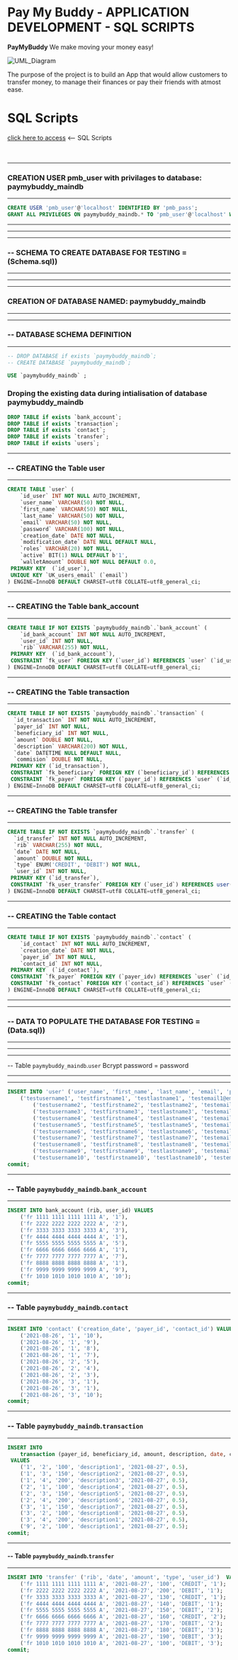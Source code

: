 # Pay My Buddy - APPLICATION DEVELOPMENT  - SQL SCRIPTS
<p><b>PayMyBuddy</b> We make moving your money easy!</p>


![UML_Diagram](../assets/paymybuddy_banner_image1.png "Pay My Buddy Banner")


<p> The purpose of the project is to build an App that would allow customers to transfer money, to manage their finances or pay their friends with atmost ease. </p>

   

SQL Scripts
===

[click here to access](../assets/sql_scripts/paymybuddy_maindb.sql) <-- SQL Scripts<br /><br /><br />



-- -----------------------------------------------------
###  CREATION USER pmb_user with privilages to database: paymybuddy_maindb 
-- -----------------------------------------------------
```sql
CREATE USER 'pmb_user'@'localhost' IDENTIFIED BY 'pmb_pass';
GRANT ALL PRIVILEGES ON paymybuddy_maindb.* TO 'pmb_user'@'localhost' WITH GRANT OPTION;
```
-- -----------------------------------------------------
-- -----------------------------------------------------
-- -----------------------------------------------------
### -- SCHEMA TO CREATE DATABASE FOR TESTING = (Schema.sql))
-- -----------------------------------------------------
-- -----------------------------------------------------
-- -----------------------------------------------------

### CREATION OF DATABASE NAMED: paymybuddy_maindb 
-- ----------------------------------- --

-- -----------------------------------------------------
### -- DATABASE SCHEMA DEFINITION
-- -----------------------------------------------------

```sql
-- DROP DATABASE if exists `paymybuddy_maindb`;
-- CREATE DATABASE `paymybuddy_maindb`;
```

```sql
USE `paymybuddy_maindb` ;
```


### Droping the existing data during intialisation of database paymybuddy_maindb 

```sql
DROP TABLE if exists `bank_account`;
DROP TABLE if exists `transaction`;
DROP TABLE if exists `contact`;
DROP TABLE if exists `transfer`;
DROP TABLE if exists `users`;
```
-- ----------------------------------------------------
### -- CREATING the Table user
-- -----------------------------------------------------

```sql
CREATE TABLE `user` (
	`id_user` INT NOT NULL AUTO_INCREMENT,
	`user_name` VARCHAR(50) NOT NULL,
	`first_name` VARCHAR(50) NOT NULL,
	`last_name` VARCHAR(50) NOT NULL,
	`email` VARCHAR(50) NOT NULL,
	`password` VARCHAR(100) NOT NULL,
	`creation_date` DATE NOT NULL,
	`modification_date` DATE NULL DEFAULT NULL,
	`roles` VARCHAR(20) NOT NULL,
	`active` BIT(1) NULL DEFAULT b'1',
	`walletAmount` DOUBLE NOT NULL DEFAULT 0.0,
 PRIMARY KEY  (`id_user`),
 UNIQUE KEY `UK_users_email` (`email`)
) ENGINE=InnoDB DEFAULT CHARSET=utf8 COLLATE=utf8_general_ci;
```

-- -----------------------------------------------------
### -- CREATING the Table bank_account
-- -----------------------------------------------------

```sql
CREATE TABLE IF NOT EXISTS `paymybuddy_maindb`.`bank_account` (
	`id_bank_account` INT NOT NULL AUTO_INCREMENT,
	`user_id` INT NOT NULL,
	`rib` VARCHAR(255) NOT NULL,
 PRIMARY KEY  (`id_bank_account`),
 CONSTRAINT `fk_user` FOREIGN KEY (`user_id`) REFERENCES `user` (`id_user`) 
) ENGINE=InnoDB DEFAULT CHARSET=utf8 COLLATE=utf8_general_ci;
```

-- -----------------------------------------------------
### -- CREATING the Table transaction
-- -----------------------------------------------------

```sql
CREATE TABLE IF NOT EXISTS `paymybuddy_maindb`.`transaction` (
  `id_transaction` INT NOT NULL AUTO_INCREMENT,
  `payer_id` INT NOT NULL,
  `beneficiary_id` INT NOT NULL,
  `amount` DOUBLE NOT NULL,
  `description` VARCHAR(200) NOT NULL,
  `date` DATETIME NULL DEFAULT NULL,
  `commision` DOUBLE NOT NULL,
 PRIMARY KEY (`id_transaction`),
 CONSTRAINT `fk_beneficiary` FOREIGN KEY (`beneficiary_id`) REFERENCES `user` (`id_user`),
 CONSTRAINT `fk_payer` FOREIGN KEY (`payer_id`) REFERENCES `user` (`id_user`)
) ENGINE=InnoDB DEFAULT CHARSET=utf8 COLLATE=utf8_general_ci;

```


-- -----------------------------------------------------
### -- CREATING the Table transfer
-- -----------------------------------------------------

```sql
CREATE TABLE IF NOT EXISTS `paymybuddy_maindb`.`transfer` (
  `id_transfer` INT NOT NULL AUTO_INCREMENT,
  `rib` VARCHAR(255) NOT NULL,
  `date` DATE NOT NULL,
  `amount` DOUBLE NOT NULL,
  `type` ENUM('CREDIT', 'DEBIT') NOT NULL,
  `user_id` INT NOT NULL,
 PRIMARY KEY (`id_transfer`),
 CONSTRAINT `fk_user_transfer` FOREIGN KEY (`user_id`) REFERENCES user(`id_user`)
) ENGINE=InnoDB DEFAULT CHARSET=utf8 COLLATE=utf8_general_ci;
```

-- -----------------------------------------------------
### -- CREATING the Table contact
-- -----------------------------------------------------

```sql
CREATE TABLE IF NOT EXISTS `paymybuddy_maindb`.`contact` (
	`id_contact` INT NOT NULL AUTO_INCREMENT,
	`creation_date` DATE NOT NULL,
	`payer_id` INT NOT NULL,
	`contact_id` INT NOT NULL,
 PRIMARY KEY  (`id_contact`),
 CONSTRAINT `fk_payer` FOREIGN KEY (`payer_idv) REFERENCES `user` (`id_user`),
 CONSTRAINT `fk_contact` FOREIGN KEY (`contact_id`) REFERENCES `user` (`id_user`)
) ENGINE=InnoDB DEFAULT CHARSET=utf8 COLLATE=utf8_general_ci;
```





-- -----------------------------------------------------
-- -----------------------------------------------------
### -- DATA TO POPULATE THE DATABASE FOR TESTING = (Data.sql))
-- -----------------------------------------------------
-- -----------------------------------------------------
-- -----------------------------------------------------
-- Table `paymybuddy_maindb`.`user`  Bcrypt password = password
-- -----------------------------------------------------
-- -----------------------------------------------------

```sql
INSERT INTO 'user' ('user_name', 'first_name', 'last_name', 'email', 'password', 'creation_date', 'modification_date', 'roles', 'active', 'wallet_amount') values
	('testusername1', 'testfirstname1', 'testlastname1', 'testemail1@email.com', '$2a$10$el8am2L8Jr83rPDagpPzPOJ3.z5iE9LxaGHLsPzKtpoYk.f8K6DnW', '2021-08-26', '2021-08-26', 'admin', true, 1000.0);
    	('testusername2', 'testfirstname2', 'testlastname2', 'testemail2@email.com', '$2a$10$el8am2L8Jr83rPDagpPzPOJ3.z5iE9LxaGHLsPzKtpoYk.f8K6DnW',  '2021-08-26', '2021-08-26', 'user', true, 2000.0);
    	('testusername3', 'testfirstname3', 'testlastname3', 'testemail3@email.com', '$2a$10$el8am2L8Jr83rPDagpPzPOJ3.z5iE9LxaGHLsPzKtpoYk.f8K6DnW',  '2021-08-26', '2021-08-26', 'user', true, 3000.0);
    	('testusername4', 'testfirstname4', 'testlastname4', 'testemail4@email.com', '$2a$10$el8am2L8Jr83rPDagpPzPOJ3.z5iE9LxaGHLsPzKtpoYk.f8K6DnW',  '2021-08-26', '2021-08-26', 'user', true, 4000.0);
    	('testusername5', 'testfirstname5', 'testlastname5', 'testemail5@email.com', '$2a$10$el8am2L8Jr83rPDagpPzPOJ3.z5iE9LxaGHLsPzKtpoYk.f8K6DnW',  '2021-08-26', '2021-08-26', 'user', true, 5000.0);
    	('testusername6', 'testfirstname6', 'testlastname6', 'testemail6@email.com', '$2a$10$el8am2L8Jr83rPDagpPzPOJ3.z5iE9LxaGHLsPzKtpoYk.f8K6DnW',  '2021-08-26', '2021-08-26', 'user', true, 6000.0);
    	('testusername7', 'testfirstname7', 'testlastname7', 'testemail7@email.com', '$2a$10$el8am2L8Jr83rPDagpPzPOJ3.z5iE9LxaGHLsPzKtpoYk.f8K6DnW',  '2021-08-26', '2021-08-26', 'user', true, 7000.0);
    	('testusername8', 'testfirstname8', 'testlastname8', 'testemail8@email.com', '$2a$10$el8am2L8Jr83rPDagpPzPOJ3.z5iE9LxaGHLsPzKtpoYk.f8K6DnW',  '2021-08-26', '2021-08-26', 'user', true, 8000.0);
    	('testusername9', 'testfirstname9', 'testlastname9', 'testemail9@email.com', '$2a$10$el8am2L8Jr83rPDagpPzPOJ3.z5iE9LxaGHLsPzKtpoYk.f8K6DnW',  '2021-08-26', '2021-08-26', 'user', true, 9000.0);
    	('testusername10', 'testfirstname10', 'testlastname10', 'testemail10@email.com', '$2a$10$el8am2L8Jr83rPDagpPzPOJ3.z5iE9LxaGHLsPzKtpoYk.f8K6DnW',  '2021-08-26', '2021-08-26', 'user', true, 10000.0);
commit;
```

-- -----------------------------------------------------
### -- Table `paymybuddy_maindb`.`bank_account`
-- -----------------------------------------------------

```sql
INSERT INTO bank_account (rib, user_id) VALUES
	('fr 1111 1111 1111 1111 A', '1'),
	('fr 2222 2222 2222 2222 A', '2'),
	('fr 3333 3333 3333 3333 A', '3'),
	('fr 4444 4444 4444 4444 A', '1'),
	('fr 5555 5555 5555 5555 A', '5'),
	('fr 6666 6666 6666 6666 A', '1'),
	('fr 7777 7777 7777 7777 A', '7'),
	('fr 8888 8888 8888 8888 A', '1'),
	('fr 9999 9999 9999 9999 A', '9'),
	('fr 1010 1010 1010 1010 A', '10');
commit;
```

-- -----------------------------------------------------
### -- Table `paymybuddy_maindb`.`contact`
-- -----------------------------------------------------

```sql
INSERT INTO 'contact' ('creation_date', 'payer_id', 'contact_id') VALUES
	('2021-08-26', '1', '10'),
	('2021-08-26', '1', '9'),
	('2021-08-26', '1', '8'),
	('2021-08-26', '1', '7'),
	('2021-08-26', '2', '5'),
	('2021-08-26', '2', '4'),
	('2021-08-26', '2', '3'),
	('2021-08-26', '3', '1'),
	('2021-08-26', '3', '1'),
	('2021-08-26', '3', '10');
commit;
```

-- -----------------------------------------------------
### -- Table `paymybuddy_maindb`.`transaction`
-- -----------------------------------------------------

```sql
INSERT INTO 
	transaction (payer_id, beneficiary_id, amount, description, date, commision)
 VALUES
	('1', '2', '100', 'description1', '2021-08-27', 0.5),
	('1', '3', '150', 'description2', '2021-08-27', 0.5),
	('1', '4', '200', 'description3', '2021-08-27', 0.5),
	('2', '1', '100', 'description4', '2021-08-27', 0.5),
	('2', '3', '150', 'description5', '2021-08-27', 0.5),
	('2', '4', '200', 'description6', '2021-08-27', 0.5),
	('3', '1', '150', 'description7', '2021-08-27', 0.5),
	('3', '2', '100', 'description8', '2021-08-27', 0.5),
	('3', '4', '200', 'description1', '2021-08-27', 0.5),
	('9', '2', '100', 'description1', '2021-08-27', 0.5);
commit;
```

-- -----------------------------------------------------
#### -- Table `paymybuddy_maindb`.`transfer`
-- -----------------------------------------------------

```sql
INSERT INTO 'transfer' ('rib', 'date', 'amount', 'type', 'user_id')  VALUES
	('fr 1111 1111 1111 1111 A', '2021-08-27', '100', 'CREDIT', '1');
	('fr 2222 2222 2222 2222 A', '2021-08-27', '200', 'DEBIT', '1');
	('fr 3333 3333 3333 3333 A', '2021-08-27', '130', 'CREDIT', '1');
	('fr 4444 4444 4444 4444 A', '2021-08-27', '140', 'DEBIT', '1');
	('fr 5555 5555 5555 5555 A', '2021-08-27', '150', 'DEBIT', '2');
	('fr 6666 6666 6666 6666 A', '2021-08-27', '160', 'CREDIT', '2');
	('fr 7777 7777 7777 7777 A', '2021-08-27', '170', 'DEBIT', '2');
	('fr 8888 8888 8888 8888 A', '2021-08-27', '180', 'DEBIT', '3');
	('fr 9999 9999 9999 9999 A', '2021-08-27', '190', 'DEBIT', '3');
	('fr 1010 1010 1010 1010 A', '2021-08-27', '100', 'DEBIT', '3');
commit;
```
